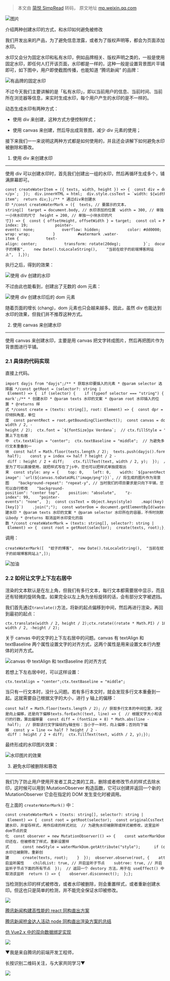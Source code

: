 > 本文由 [简悦 SimpRead](http://ksria.com/simpread/) 转码， 原文地址 [mp.weixin.qq.com](https://mp.weixin.qq.com/s/3lPZZ1cigFYwbKll5TluCQ)

![图片](https://mmbiz.qpic.cn/mmbiz_jpg/b77xA98980HC8X81RYX3CB8lwQkkGsQjhL4OiaohwfcYxAGTzWlyCLIn1NTZgpxOYTIQyPicJheia23ug4zYq92UA/640?wx_fmt=jpeg)

介绍两种创建水印的方式，和水印如何避免被修改

我们开发出来的产品，为了避免信息泄露，或者为了版权声明等，都会为页面添加水印。

水印又会分为固定水印和私有水印，例如品牌相关、版权声明之类的，一般是使用固定水印，即任何人打开该页面，水印都是一样的，这种一般是设置背景图片平铺即可，如下图中，用户即使截图传播，也能知道 “腾讯新闻” 的品牌：

![](https://mmbiz.qpic.cn/mmbiz_png/b77xA98980H5zXkgCLiaM7b3HaM8c4dxWOVicolQcuXBez7TDPLMsVicnvqPj9hwb7UAtJxfe3FBlSc6tUQq3Eibibg/640?wx_fmt=png)有品牌的固定水印

不过今天我们主要讲解的是「私有水印」，即以当前用户的信息、当前时间、当前所在浏览器等信息，来实时生成水印，每个用户产生的水印的是不一样的。

动态生成水印有两种方式：

*   使用 div 来创建，这种方式方便控制样式；
    
*   使用 canvas 来创建，然后导出成背景图，减少 div 元素的使用；
    

接下来我们一一来说明这两种方式都是如何使用的，并且还会讲解下如何避免水印被删除和篡改。

1. 使用 div 来创建水印
---------------

使用 div 可以创建水印时，首先我们创建出一组的水印，然后再循环生成多个，铺满屏幕即可。

```
const createWaterItem = ({ texts, width, height }) => {  const div = document.createElement("div");  let html = "";  texts.forEach((text) => {    html += `<p>${text}</p>`;  });  div.innerHTML = html;  div.style.cssText = `width: ${width}px; height: ${height}px`;  div.className = "water-item";  return div;};/** * 通过div来创建水印 */const createWaterMark = ({  texts, // 要展示的文本，string[]  target = document.body, // 水印添加的位置  width = 300, // 单独一小块水印的尺寸  height = 200, // 单独一小块水印的尺寸}) => {  const { offsetHeight, offsetWidth } = target;  const col = Math.ceil(offsetWidth / width);  const row = Math.ceil(offsetHeight / height);  const div = document.createElement("div");  div.style.cssText = `width: ${width * col}px; height: ${offsetHeight}px`;  const water = document.createElement("div");  water.id = "watermark";  const fragment = document.createDocumentFragment();  for (let i = 0; i < col * row; i++) {    fragment.append(createWaterItem({ texts, width, height }));  }  div.appendChild(fragment);  water.appendChild(div);  target.appendChild(water);  const style = document.createElement("style");  style.innerHTML = `#watermark {            position: absolute;            top: 0;            left: 0;            width: 100%;            z-index: 19;            pointer-events: none;            overflow: hidden;            color: #dd0000;          }          #watermark > div {            display: flex;            flex-wrap: wrap;          }          #watermark .water-item {            text-align: center;            transform: rotate(20deg);          }`;  document.head.appendChild(style);};createWaterMark({  texts: [    "蚊子的博客",    new Date().toLocaleString(),    "当前在蚊子的前端博客网站上",  ],});
```

执行之后，得到的效果：

![](https://mmbiz.qpic.cn/mmbiz_png/b77xA98980H5zXkgCLiaM7b3HaM8c4dxW38eibB3509tAEmz5YWy00XWO7fQ2f52dTmYPtOX1fYLPDoAy7nicfiawA/640?wx_fmt=png)使用 div 创建的水印

不过由此也能看到，创建出了无数的 dom 元素：

![](https://mmbiz.qpic.cn/mmbiz_png/b77xA98980H5zXkgCLiaM7b3HaM8c4dxW0kjG5chIPcfXicFI4kuQGQ2O0BcYv1o1dDg4fvtYg7YTvoUWP1iczGKA/640?wx_fmt=png)使用 div 创建水印后的 dom 元素

随着页面的增长 (chang)，dom 元素也只会越来越多。因此，虽然 div 也能达到水印的效果，但我们并不推荐这种方式。

2. 使用 canvas 来创建水印
------------------

使用 canvas 来创建水印，主要是用 canvas 把文字转成图片，然后再把图片作为背景图进行平铺。

### 2.1 具体的代码实现

直接上代码。

```
import dayjs from "dayjs";/** * 获取水印要插入的元素 * @param selector 选择器 */const getRoot = (selector?: string | Element) => {  if (selector) {    if (typeof selector === "string") {      const dom = document.querySelector(selector);      if (dom) {        return dom;      }    } else if (selector) {      return selector;    }  }  return document.body;};const waterMarkId = 'water-mark';/** * 创建水印 * @param texts 水印的文案 * @param root 水印插入的位置 * @returns 样式 */const create = (texts: string[], root: Element) => {  const dpr = window.devicePixelRatio;  const width = 400 * dpr;  const height = 300 * dpr;  const fontSize = 18;  const rotate = -20; // 水印倾斜角度，单位度  const parentRect = root.getBoundingClientRect();  const canvas = document.createElement("canvas");  canvas.style.width = `${width / dpr}px`;  canvas.style.height = `${height / dpr}px`;  canvas.width = width;  canvas.height = height;  canvas.style.display = "none";  document.body.appendChild(canvas);  const ctx = canvas.getContext("2d");  if (!ctx) {    return "";  }  ctx.translate(width / 2, height / 2);  ctx.rotate((rotate * Math.PI) / 180);  ctx.translate(-width / 2, -height / 2);  ctx.font = `${fontSize}px Verdana`;  // ctx.fillStyle = "rgba(17, 17, 17, 0.2)";  ctx.fillStyle = "rgba(191, 191, 191, 0.5)";  // 设置上下左右居中  ctx.textAlign = "center";  ctx.textBaseline = "middle";  // 为避免多行文本重叠到一块  const half = Math.floor(texts.length / 2);  texts.push(dayjs().format("YYYY/MM/DD HH:mm:ss"));  texts.forEach((text, index) => {    const diff = (fontSize + 8) * Math.abs(index - half);    const y = index <= half ? height / 2 - diff : height / 2 + diff;    ctx.fillText(text, width / 2, y);  });  // 这里为了可以直接使用，就把样式写在了js中，您也可以把样式单独提取出来  const style: any = {    top: 0,    left: 0,    width: `${parentRect.width}px`,    height: `${parentRect.height}px`,    "background-image": `url(${canvas.toDataURL("image/png")})`, // 将生成的图片作为背景图    "background-repeat": "repeat-y", // 当时我们的项目要求是只向下平铺，您可以自行修改    "background-position": "center top",    position: "absolute",    "z-index": 99,    "pointer-events": "none",  };  const cssText = Object.keys(style)    .map((key) => `${key}: ${(style as any)[key]}`)    .join(";");  const waterDom = document.getElementById(waterMarkId);  if (waterDom) {    waterDom.parentNode?.removeChild(waterDom);  }  const div = document.createElement("div");  div.id = waterMarkId;  div.style.cssText = cssText;  root.appendChild(div);  canvas.parentNode?.removeChild(canvas);  return cssText;};/** * 创建水印 * @param texts 水印的文案 * @param selector 水印所在的容器，不传时则默认body * @returns 取消监听水印变化的函数 */const createWaterMark = (texts: string[], selector?: string | Element) => {  const root = getRoot(selector);  create(texts, root);};
```

调用：

```
createWaterMark([  "蚊子的博客",  new Date().toLocaleString(),  "当前在蚊子的前端博客网站上",]);
```

![](https://mmbiz.qpic.cn/mmbiz_jpg/b77xA98980H5zXkgCLiaM7b3HaM8c4dxW2Dr8AiaZxqtgea3vRkWRX6dicE8bew0I95wdibZiaegkfd0KpXMMufPRxQ/640?wx_fmt=jpeg)加油

### 2.2 如何让文字上下左右居中

渲染的文本默认是在左上角，但我们有多行文本，每行文本都需要居中显示，而且还有轻微的旋转角度。如果完全以左上角为坐标旋转的话，会有部分文字被遮挡。

我们首先通过`translate()`方法，将新的起点偏移到中间，然后再进行渲染，再回到最初的起点：

```
ctx.translate(width / 2, height / 2);ctx.rotate((rotate * Math.PI) / 180);ctx.translate(-width / 2, -height / 2);
```

关于 canvas 中的文字的上下左右居中的问题。canvas 有 textAlign 和 textBaseline 两个属性设置文字的对齐方式，这两个属性是用来设置文本行内整体的对齐方式。

![](https://mmbiz.qpic.cn/mmbiz_png/b77xA98980H5zXkgCLiaM7b3HaM8c4dxWV1ceHPfAAj40RuQm8CgbswZ2yGuuXkCoZLTFUOVxcW07VIngNTINcg/640?wx_fmt=png)canvas 中 textAlign 和 textBaseline 的对齐方式

若想上下左右居中时，可以这样设置：

```
ctx.textAlign = "center";ctx.textBaseline = "middle";
```

当只有一行文本时，没什么问题。若有多行本文时，就会发现多行文本重叠到一起。这就需要自己根据文字的大小，进行 y 轴上的偏移：

```
const half = Math.floor(texts.length / 2); // 获取多行文本的中间位置，决定是向上偏移，还是向下偏移texts.forEach((text, line) => {  // 根据文字大小和该行的行数，算出偏移量  const diff = (fontSize + 8) * Math.abs(line - half);  // 获取该行文字描绘的y轴坐标：当小于一半时，向上偏移；否则向下偏移  const y = line <= half ? height / 2 - diff : height / 2 + diff;  ctx.fillText(text, width / 2, y);});
```

最终形成的水印图片效果：

![](https://mmbiz.qpic.cn/mmbiz_png/b77xA98980H5zXkgCLiaM7b3HaM8c4dxWtBnIZCfrDd4lxHKL8gxCL5BPJ07iclMfTKicvEPAk4DyamvGrn5icCNYg/640?wx_fmt=png)水印图片的效果

3. 避免水印被删除和篡改
-------------

我们为了防止用户使用开发者工具之类的工具，删除或者修改节点的样式去除水印，这时候可以用到 MutationObserver 构造函数，它可以创建并返回一个新的 MutationObserver 它会在指定的 DOM 发生变化时被调用。

在上面的 `createrWaterMark()` 中：

```
const createWaterMark = (texts: string[], selector?: string | Element) => {  const root = getRoot(selector);  const originalCssText = create(texts, root); // 创建水印，并留存样式，用作后续的样式对比  // 为避免水印被删除或样式被修改，这里监听dom节点的变化  const observer = new MutationObserver(() => {    const waterMarkDom = document.getElementById(waterMarkId);    if (waterMarkDom) {      // 水印还在，但被修改了样式，重新设置样式      const newStyle = waterMarkDom.getAttribute("style");      if (originalCssText !== newStyle) {        waterMarkDom.setAttribute("style", originalCssText);      }    } else {      // 该水印已被删除，重新创建      create(texts, root);    }  });  observer.observe(root, {    attributes: true, // 开启监听属性    childList: true, // 开启监听子节点    subtree: true, // 开启监听子节点下面的所有节点  });  // 返回一个 destory 方法，用于在 useEffect() 中取消该监听  return () => {    observer.disconnect();  };};
```

当检测到水印的样式被修改，或者水印被删除，则会重置样式，或者重新创建水印。但这也只是简单的检测，并不能完全保证水印被修改。

![](https://mmbiz.qpic.cn/mmbiz_png/YBFV3Da0Nwt7qqUywpNb0He4PpaGj3yfOA9oevy0kdQdJCFd1WibyibnZAdiaOgsycXHrAGUPoEZYU8OueicPkn2KQ/640?wx_fmt=png)

[腾讯新闻构建高性能的 react 同构直出方案](http://mp.weixin.qq.com/s?__biz=MzA5ODM5NTYyMA==&mid=2653283576&idx=1&sn=d7d09ba94a411caff87d956100366a03&chksm=8b437073bc34f96573589db31589c4387e6c06525e180cbd9d5b160dbaca57c9330a9bfeeb45&scene=21#wechat_redirect)  

[腾讯新闻抢金达人活动 node 同构直出渲染方案的总结](http://mp.weixin.qq.com/s?__biz=MzA5ODM5NTYyMA==&mid=2653283565&idx=1&sn=c227f01d85e544c6e3d82debaf1786b4&chksm=8b437066bc34f970fe4e22513bc7aae65c0296406df14fc94976d456a5abd2cbdc0951c42ec5&scene=21#wechat_redirect)  

[仿 Vue2.x 中的双向数据绑定实现](http://mp.weixin.qq.com/s?__biz=MzA5ODM5NTYyMA==&mid=2653283556&idx=1&sn=01dd43c6a5d781bd3529b3d9d50997ad&chksm=8b43706fbc34f9790d9804e67e3b0803a0bdb17f1ed847f6f6fd3f96a97d4ef6723c77dfcc80&scene=21#wechat_redirect)  

![](https://mmbiz.qpic.cn/mmbiz_jpg/YBFV3Da0Nwt7qqUywpNb0He4PpaGj3yf529Acb1YkfG4Qd7ibPI86cFsibe9xbaVPMsrFOicZniabLMocx5EOC1LRQ/640?wx_fmt=jpeg)

▼我是来自腾讯的前端开发工程师，

  

  

  

  

  

  

  

  

长按识别二维码关注，与大家共同学习▼  

  

  

  

  

  

  

  

  

  

  

  

  

![](https://mmbiz.qpic.cn/mmbiz_png/b77xA98980FhicYXcqe4JKmNQX3IibTo2grYBrUjFDr754PDwjYc8MrhqYibqXiap2GQKIsaoSE4rJjawIa5GFiaW2Q/640?wx_fmt=png)